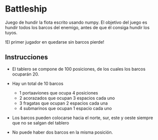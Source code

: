 # Battleship

Juego de hundir la flota escrito usando numpy. El objetivo del juego es hundir todos los barcos del enemigo, antes de que él consiga hundir los tuyos.

!El primer jugador en quedarse sin barcos pierde!

## Instrucciones

* El tablero se compone de 100 posiciones, de los cuales los barcos ocuparán 20. 

* Hay un total de 10 barcos

    * 1 portaaviones que ocupa 4 posiciones
    * 2 acorazados que ocupan 3 espacios cada uno
    * 3 fragatas que ocupan 2 espacios cada una
    * 4 submarinos que ocupan 1 espacio cada uno
  
* Los barcos pueden colocarse hacia el norte, sur, este y oeste siempre que no se salgan del tablero

* No puede haber dos barcos en la misma posición. 




